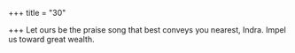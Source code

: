+++
title = "30"

+++
Let ours be the praise song that best conveys you nearest, Indra. Impel us toward great wealth.